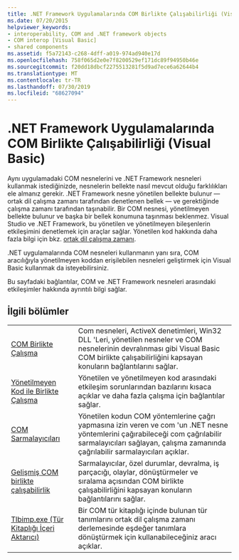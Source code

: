 ```yaml
---
title: .NET Framework Uygulamalarında COM Birlikte Çalışabilirliği (Visual Basic)
ms.date: 07/20/2015
helpviewer_keywords:
- interoperability, COM and .NET framework objects
- COM interop [Visual Basic]
- shared components
ms.assetid: f5a72143-c268-4dff-a019-974ad940e17d
ms.openlocfilehash: 758f065d2e0e7f8200529ef171dc89f94950b46e
ms.sourcegitcommit: f20dd18dbcf2275513281f5d9ad7ece6a62644b4
ms.translationtype: MT
ms.contentlocale: tr-TR
ms.lasthandoff: 07/30/2019
ms.locfileid: "68627094"
---
```

# <a name="com-interoperability-in-net-framework-applications-visual-basic"></a>.NET Framework Uygulamalarında COM Birlikte Çalışabilirliği (Visual Basic)

Aynı uygulamadaki COM nesnelerini ve .NET Framework nesneleri kullanmak istediğinizde, nesnelerin bellekte nasıl mevcut olduğu farklılıkları ele almanız gerekir. .NET Framework nesne yönetilen bellekte bulunur — ortak dil çalışma zamanı tarafından denetlenen bellek — ve gerektiğinde çalışma zamanı tarafından taşınabilir. Bir COM nesnesi, yönetilmeyen bellekte bulunur ve başka bir bellek konumuna taşınması beklenmez. Visual Studio ve .NET Framework, bu yönetilen ve yönetilmeyen bileşenlerin etkileşimini denetlemek için araçlar sağlar. Yönetilen kod hakkında daha fazla bilgi için bkz. [ortak dil çalışma zamanı](../../../standard/clr.md).

.NET uygulamalarında COM nesneleri kullanmanın yanı sıra, COM aracılığıyla yönetilmeyen koddan erişilebilen nesneleri geliştirmek için Visual Basic kullanmak da isteyebilirsiniz.

Bu sayfadaki bağlantılar, COM ve .NET Framework nesneleri arasındaki etkileşimler hakkında ayrıntılı bilgi sağlar.

## <a name="related-sections"></a>İlgili bölümler

| | |
|---------|---------|
| [COM Birlikte Çalışma](../../../visual-basic/programming-guide/com-interop/index.md) | Com nesneleri, ActiveX denetimleri, Win32 DLL 'Leri, yönetilen nesneler ve COM nesnelerinin devralınması gibi Visual Basic COM birlikte çalışabilirliğini kapsayan konuların bağlantılarını sağlar. |
| [Yönetilmeyen Kod ile Birlikte Çalışma](../../../framework/interop/index.md) | Yönetilen ve yönetilmeyen kod arasındaki etkileşim sorunlarından bazılarını kısaca açıklar ve daha fazla çalışma için bağlantılar sağlar. |
| [COM Sarmalayıcıları](../../../standard/native-interop/com-wrappers.md) | Yönetilen kodun COM yöntemlerine çağrı yapmasına izin veren ve com 'un .NET nesne yöntemlerini çağırabileceği com çağrılabilir sarmalayıcıları sağlayan, çalışma zamanında çağrılabilir sarmalayıcıları açıklar. |
| [Gelişmiş COM birlikte çalışabilirlik](../../../framework/interop/index.md) | Sarmalayıcılar, özel durumlar, devralma, iş parçacığı, olaylar, dönüştürmeler ve sıralama açısından COM birlikte çalışabilirliğini kapsayan konuların bağlantılarını sağlar. |
| [Tlbimp.exe (Tür Kitaplığı İçeri Aktarıcı)](../../../framework/tools/tlbimp-exe-type-library-importer.md) | Bir COM tür kitaplığı içinde bulunan tür tanımlarını ortak dil çalışma zamanı derlemesinde eşdeğer tanımlara dönüştürmek için kullanabileceğiniz aracı açıklar. |
